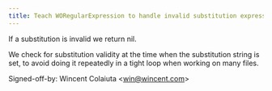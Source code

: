 ```yaml
---
title: Teach WORegularExpression to handle invalid substitution expressions (REnamer, 354d493)
---
```


If a substitution is invalid we return nil.

We check for substitution validity at the time when the substitution string is set, to avoid doing it repeatedly in a tight loop when working on many files.

Signed-off-by: Wincent Colaiuta &lt;win@wincent.com&gt;
